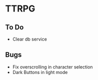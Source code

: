 # TTRPG

## To Do
- Clear db service

## Bugs
- Fix overscrolling in character selection
- Dark Buttons in light mode